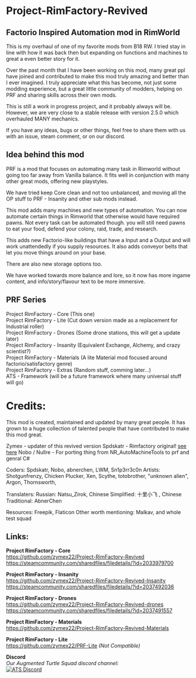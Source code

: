 # Project-RimFactory-Revived

## Factorio Inspired Automation mod in RimWorld
This is my overhaul of one of my favorite mods from B18 RW.
I tried stay in line with how it was back then but expanding on functions and machines to great a even better story for it.

Over the past month that I have been working on this mod, many great ppl have joined and contributed to make this mod truly amazing and better than I ever imagined.
I truly appreciate what this has become, not just some modding experience, but a great little community of modders, helping on PRF and sharing skills across their own mods.

This is still a work in progress project, and it probably always will be.
However, we are very close to a stable release with version 2.5.0 which overhauled MANY mechanics.


If you have any ideas, bugs or other things, feel free to share them with us with an issue, steam comment, or on our discord.




## Idea behind this mod
PRF is a mod that focuses on automating many task in Rimworld without going too far away from Vanilla balance.
It fits well in conjunction with many other great mods, offering new playstyles.

We have tried keep Core clean and not too unbalanced, and moving all the  OP stuff to PRF - Insanity and other sub mods instead.

This mod adds many machines and new types of automation. You can now automate certain things in Rimworld that otherwise would have required pawns.
Not every task can be automated though. you will still need pawns to eat your food, defend your colony, raid, trade, and research.

This adds new Factorio-like buildings that have a Input and a Output and will work unattendedly if you supply resources.
It also adds conveyor belts that let you move things around on your base.

There are also new storage options too.

We have worked towards more balance and lore, so it now has more ingame content, and info/story/flavour text to be more immersive.



## PRF Series
Project RimFactory - Core (This one)  
Project RimFactory - Lite (Cut down version made as a replacement for Industrial roller)  
Project RimFactory - Drones (Some drone stations, this will get a update later)  
Project RimFactory - Insanity (Equivalent Exchange, Alchemy, and crazy scientist?)  
Project RimFactory - Materials (A lite Material mod focused around factorio/satisfactory genre)  
Project RimFactory - Extras (Random stuff, comming later...)  
ATS - Framework (will be a future framework where many universal stuff will go)  


# Credits:
This mod is created, maintained and updated by many great people.
It has grown to a huge collection of talented people that have contributed to make this mod great.

Zymex - updater of this revived version
Spdskatr - Rimfactory original! [see here](https://github.com/spdskatr/ProjectRimFactory)
Nobo / Nullre - For porting thing from NR_AutoMachineTools to prf and genral C#

Coders: Spdskatr, Nobo, abnerchen, LWM, Sn1p3rr3c0n
Artists: Shotgunfrenzy, Chicken Plucker, Xen, Scythe, totobrother, "unknown alien", Argon, Thornsworth, 

Translaters:
Russian: Natsu_Zirok, Chinese Simplified: 十里小飞 , Chinese Traditional: AbnerChen

Resources: Freepik, Flaticon
Other worth mentioning: Malkav, and whole test squad


## Links:
**Project RimFactory - Core**  
https://github.com/zymex22/Project-RimFactory-Revived  
https://steamcommunity.com/sharedfiles/filedetails/?id=2033979700  
  
**Project RimFactory - Insanity**  
https://github.com/zymex22/Project-RimFactory-Revived-Insanity  
https://steamcommunity.com/sharedfiles/filedetails/?id=2037492036  
  
**Project RimFactory - Drones**  
https://github.com/zymex22/Project-RimFactory-Revived-drones  
https://steamcommunity.com/sharedfiles/filedetails/?id=2037491557  
  
**Project RimFactory - Materials**  
https://github.com/zymex22/Project-RimFactory-Revived-Materials  
  
**Project RimFactory - Lite**  
https://github.com/zymex22/PRF-Lite *(Not Compatible)*  
  
**Discord**  
*Our Augmented Turtle Squad discord channel:*  
[![ATS Discord](https://imgur.com/x9KVZun.png)](https://discord.gg/QBr7Wby)
